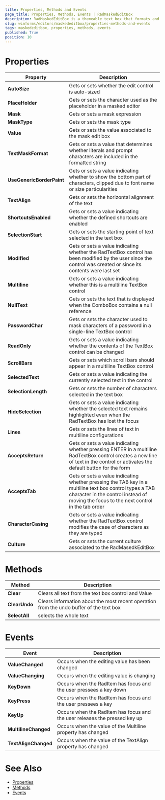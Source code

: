 ```yaml
---
title: Properties, Methods and Events
page_title: Properties, Methods, Events | RadMaskedEditBox
description: RadMaskedEditBox is a themeable text box that formats and constrains text to a predefined pattern or a pattern you define. The article lists the important properties, methods and events.
slug: winforms/editors/maskededitbox/properties-methods-and-events
tags: maskededitbox, properties, methods, events
published: True
position: 10
---
```


# Properties

|Property|Description|
|------|------|
|__AutoSize__|Gets or sets whether the edit control is auto-sized|
|__PlaceHolder__|Gets or sets the character used as the placeholder in a masked editor|
|__Mask__|Gets or sets a mask expression|
|__MaskType__|Gets or sets the mask type|
|__Value__|Gets or sets the value associated to the mask edit box|
|__TextMaskFormat__|Gets or sets a value that determines whether literals and prompt characters are included in the formatted string|
|__UseGenericBorderPaint__|Gets or sets a value indicating whether to show the bottom part of characters, clipped due to font name or size particularities|
|__TextAlign__|Gets or sets the horizontal alignment of the text|
|__ShortcutsEnabled__|Gets or sets a value indicating whether the defined shortcuts are enabled|
|__SelectionStart__|Gets or sets the starting point of text selected in the text box|
|__Modified__|Gets or sets a value indicating whether the RadTextBox control has been modified by the user since the control was created or since its contents were last set|
|__Multiline__|Gets or sets a value indicating whether this is a multiline TextBox control|
|__NullText__|Gets or sets the text that is displayed when the ComboBox contains a null reference|
|__PasswordChar__|Gets or sets the character used to mask characters of a password in a single-line TextBox control|
|__ReadOnly__|Gets or sets a value indicating whether the contents of the TextBox control can be changed|
|__ScrollBars__|Gets or sets which scroll bars should appear in a multiline TextBox control|
|__SelectedText__|Gets or sets a value indicating the currently selected text in the control|
|__SelectionLength__|Gets or sets the number of characters selected in the text box|
|__HideSelection__|Gets or sets a value indicating whether the selected text remains highlighted even when the RadTextBox has lost the focus|
|__Lines__|Gets or sets the lines of text in multiline configurations|
|__AcceptsReturn__|Gets or sets a value indicating whether pressing ENTER in a multiline RadTextBox control creates a new line of text in the control or activates the default button for the form|
|__AcceptsTab__|Gets or sets a value indicating whether pressing the TAB key in a multiline text box control types a TAB character in the control instead of moving the focus to the next control in the tab order|
|__CharacterCasing__|Gets or sets a value indicating whether the RadTextBox control modifies the case of characters as they are typed|
|__Culture__|Gets or sets the current culture associated to the RadMasedkEditBox|

# Methods

|Method|Description|
|------|------|
|__Clear__|Clears all text from the text box control and Value|
|__ClearUndo__|Clears information about the most recent operation from the undo buffer of the text box|
|__SelectAll__|selects the whole text|

# Events

|Event|Description|
|------|------|
|__ValueChanged__|Occurs when the editing value has been changed|
|__ValueChanging__|Occurs when the editing value is changing|
|__KeyDown__|Occurs when the RadItem has focus and the user pressees a key down|
|__KeyPress__|Occurs when the RadItem has focus and the user pressees a key|
|__KeyUp__|Occurs when the RadItem has focus and the user releases the pressed key up|
|__MultilineChanged__|Occurs when the value of the Multiline property has changed|
|__TextAlignChanged__|Occurs when the value of the TextAlign property has changed|

# See Also

* [Properties](http://docs.telerik.com/devtools/winforms/api/html/properties_t_telerik_wincontrols_ui_radmaskededitbox.htm)
* [Methods](http://docs.telerik.com/devtools/winforms/api/html/methods_t_telerik_wincontrols_ui_radmaskededitbox.htm)
* [Events](http://docs.telerik.com/devtools/winforms/api/html/events_t_telerik_wincontrols_ui_radmaskededitbox.htm)

